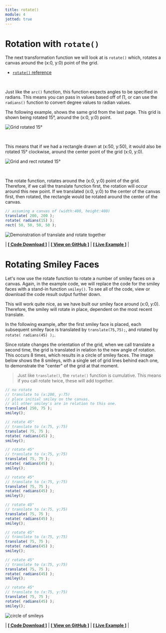 ```yaml
---
title: rotate()
module: 4
jotted: true
---
```


# Rotation with `rotate()`

The next transformation function we will look at is `rotate()` which, rotates a canvas around the (x:0, y:0) point of the grid.

- [`rotate()` reference](https://p5js.org/reference/#/p5/rotate)

<br />


Just like the `arc()` function, this function expects angles to be specified in radians. This means you can pass in values based off of ∏, or can use the `radians()` function to convert degree values to radian values.

The following example, shows the same grid from the last page. This grid is shown being rotated 15°, around the (x:0, y:0) point.

![Grid rotated 15°](../imgs/grid-rotate-1.png "Image showing the grid rotated by 15° around the center point of (x:0, y:0)")

<br />



This means that if we had a rectangle drawn at (x:50, y:50), it would also be rotated 15° clockwise, around the center point of the grid (x:0, y:0).

![Grid and rect rotated 15°](../imgs/rotate-square.png "Image showing the grid and a rect rotated by 15° around the center point of (x:0, y:0)")

<br />


The rotate function, rotates around the (x:0, y:0) point of the grid. Therefore, if we call the translate function first, the rotation will occur around this new point. If we translated (x:0, y:0) to the center of the canvas first, then rotated, the rectangle would be rotated around the center of the canvas.

```js
// assuming a canvas of (width:400, height:400)
translate( 200, 200 );
rotate( radians(15) );
rect( 50, 50, 50, 50 );
```

![Demonstration of translate and rotate together](../imgs/translate-rotate.png "Demonstration showing how translate() and rotate() work together.")


<div id="jotted-demo-2" class=""></div>
</div>
<script>
    new Jotted(document.querySelector("#jotted-demo-2"), {
    files: [
        {
            type: "js",
            url:"https://raw.githubusercontent.com/Montana-Media-Arts/120_CreativeCoding/master/lecture_code/04/11_rotate_01/sketch.js"
        },
        {
            type: "html",
            url:"../../../p5_resources/index.html"
    }],
    // plugins: [ "codemirror", "console" ]
    plugins: [ "codemirror" ]
});
</script>

| [**[ Code Download ]**](https://github.com/Montana-Media-Arts/120_CreativeCoding/raw/master/lecture_code/04/11_rotate_01/11_rotate_01.zip) | [**[ View on GitHub ]**](https://github.com/Montana-Media-Arts/120_CreativeCoding/raw/master/lecture_code/04/11_rotate_01/) | [**[ Live Example ]**](https://montana-media-arts.github.io/120_CreativeCoding/lecture_code/04/11_rotate_01/) |



# Rotating Smiley Faces

Let's now use the rotate function to rotate a number of smiley faces on a canvas. Again, in the example code, we will replace the code for the smiley faces with a stand-in function `smiley()`. To see all of the code, view or download the code result output further down.

This will work quite nice, as we have built our smiley face around (x:0, y:0). Therefore, the smiley will rotate in place, dependent on the most recent translate.

In the following example, after the first smiley face is placed, each subsequent smiley face is translated by `translate(75,75);`, and rotated by `rotate( radians(45) );`.

Since rotate changes the orientation of the grid, when we call translate a second time, the grid is translated in relation to the new angle of rotation. This occurs 8 times, which results in a circle of smiley faces. The image below shows the 8 smileys, with a single set of grid lines behind each one, to demonstrate the "center" of the grid at that moment.

> Just like `translate()`, the `rotate()` function is cumulative. This means if you call rotate twice, these will add together.


```js
// no rotate
// translate to (x:200, y:75)
// place initial smiley on the canvas.
// all other smiley's are in relation to this one.
translate( 250, 75 );
smiley();

// rotate 45°
// translate to (x:75, y:75)
translate( 75, 75 );
rotate( radians(45) );
smiley();

// rotate 45°
// translate to (x:75, y:75)
translate( 75, 75 );
rotate( radians(45) );
smiley();

// rotate 45°
// translate to (x:75, y:75)
translate( 75, 75 );
rotate( radians(45) );
smiley();

// rotate 45°
// translate to (x:75, y:75)
translate( 75, 75 );
rotate( radians(45) );
smiley();

// rotate 45°
// translate to (x:75, y:75)
translate( 75, 75 );
rotate( radians(45) );
smiley();

// rotate 45°
// translate to (x:75, y:75)
translate( 75, 75 );
rotate( radians(45) );
smiley();

// rotate 45°
// translate to (x:75, y:75)
translate( 75, 75 );
rotate( radians(45) );
smiley();
```

![circle of smileys](../imgs/smileys-on-a-grid.png "Demonstrating the compounding effects of translate and rotate functions through the placement of smiley faces.")


<div id="jotted-demo-1" class=""></div>
</div>
<script>
    new Jotted(document.querySelector("#jotted-demo-1"), {
    files: [
        {
            type: "js",
            url:"https://raw.githubusercontent.com/Montana-Media-Arts/120_CreativeCoding/master/lecture_code/04/12_rotateSmiley_01/sketch.js"
        },
        {
            type: "html",
            url:"../../../p5_resources/index.html"
    }],
    // plugins: [ "codemirror", "console" ]
    plugins: [ "codemirror" ]
});
</script>

| [**[ Code Download ]**](https://github.com/Montana-Media-Arts/120_CreativeCoding/raw/master/lecture_code/04/12_rotateSmiley_01/12_rotateSmiley_01.zip) | [**[ View on GitHub ]**](https://github.com/Montana-Media-Arts/120_CreativeCoding/raw/master/lecture_code/04/12_rotateSmiley_01/) | [**[ Live Example ]**](https://montana-media-arts.github.io/120_CreativeCoding/lecture_code/04/12_rotateSmiley_01/) |
